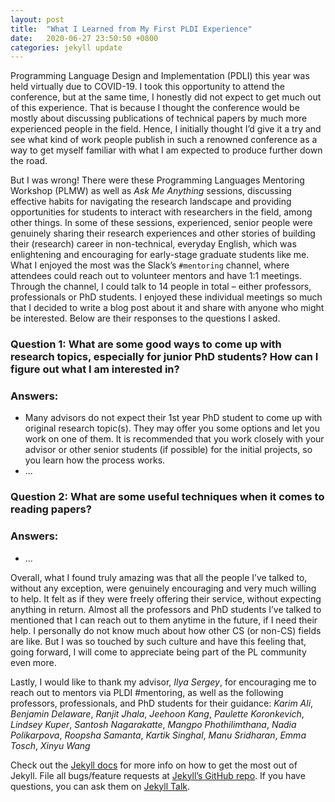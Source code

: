 ```yaml
---
layout: post
title:  "What I Learned from My First PLDI Experience"
date:   2020-06-27 23:50:50 +0800
categories: jekyll update
---
```

Programming Language Design and Implementation (PDLI) this year was held virtually due to COVID-19. I took this opportunity to attend the conference, but at the same time, I honestly did not expect to get much out of this experience. That is because I thought the conference would be mostly about discussing publications of technical papers by much more experienced people in the field. Hence, I initially thought I’d give it a try and see what kind of work people publish in such a renowned conference as a way to get myself familiar with what I am expected to produce further down the road.

But I was wrong! There were these Programming Languages Mentoring Workshop (PLMW) as well as _Ask Me Anything_ sessions, discussing effective habits for navigating the research landscape and providing opportunities for students to interact with researchers in the field, among other things. In some of these sessions, experienced, senior people were genuinely sharing their research experiences and other stories of building their (research) career in non-technical, everyday English, which was enlightening and encouraging for early-stage graduate students like me. What I enjoyed the most was the Slack’s `#mentoring` channel, where attendees could reach out to volunteer mentors and have 1:1 meetings. Through the channel, I could talk to 14 people in total – either professors, professionals or PhD students. I enjoyed these individual meetings so much that I decided to write a blog post about it and share with anyone who might be interested. Below are their responses to the questions I asked.

### Question 1: What are some good ways to come up with research topics, especially for junior PhD students? How can I figure out what I am interested in?

### Answers:
- Many advisors do not expect their 1st year PhD student to come up with original research topic(s). They may offer you some options and let you work on one of them. It is recommended that you work closely with your advisor or other senior students (if possible) for the initial projects, so you learn how the process works.
- ...

### Question 2: What are some useful techniques when it comes to reading papers?

### Answers:
- ...


Overall, what I found truly amazing was that all the people I’ve talked to, without any exception, were genuinely encouraging and very much willing to help. It felt as if they were freely offering their service, without expecting anything in return. Almost all the professors and PhD students I’ve talked to mentioned that I can reach out to them anytime in the future, if I need their help. I personally do not know much about how other CS (or non-CS) fields are like. But I was so touched by such culture and have this feeling that, going forward, I will come to appreciate being part of the PL community even more.

Lastly, I would like to thank my advisor, _Ilya Sergey_, for encouraging me to reach out to mentors via PLDI #mentoring, as well as the following professors, professionals, and PhD students for their guidance:
_Karim Ali_, _Benjamin Delaware_, _Ranjit Jhala_, _Jeehoon Kang_, _Paulette Koronkevich_, _Lindsey Kuper_, _Santosh Nagarakatte_, _Mangpo Phothilimthana_, _Nadia Polikarpova_, _Roopsha Samanta_, _Kartik Singhal_, _Manu Sridharan_, _Emma Tosch_, _Xinyu Wang_



Check out the [Jekyll docs][jekyll-docs] for more info on how to get the most out of Jekyll. File all bugs/feature requests at [Jekyll’s GitHub repo][jekyll-gh]. If you have questions, you can ask them on [Jekyll Talk][jekyll-talk].

[jekyll-docs]: https://jekyllrb.com/docs/home
[jekyll-gh]:   https://github.com/jekyll/jekyll
[jekyll-talk]: https://talk.jekyllrb.com/
